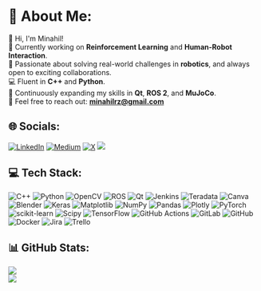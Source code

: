 # 💫 About Me:
👋 Hi, I'm Minahil!  <br>🔭 Currently working on **Reinforcement Learning** and **Human-Robot Interaction**.  <br>🤖 Passionate about solving real-world challenges in **robotics**, and always open to exciting collaborations.  <br>💻 Fluent in **C++** and **Python**.  <br>🌱 Continuously expanding my skills in **Qt**, **ROS 2**, and **MuJoCo**.  <br>💬 Feel free to reach out: **minahilrz@gmail.com**  


## 🌐 Socials:
[![LinkedIn](https://img.shields.io/badge/LinkedIn-%230077B5.svg?logo=linkedin&logoColor=white)](https://linkedin.com/in/minahil-rz) [![Medium](https://img.shields.io/badge/Medium-12100E?logo=medium&logoColor=white)](https://medium.com/@minahilrz) [![X](https://img.shields.io/badge/X-black.svg?logo=X&logoColor=white)](https://x.com/raza_minahil) [![](https://visitcount.itsvg.in/api?id=MinahilRaza&icon=10&color=11)](https://visitcount.itsvg.in)

## 💻 Tech Stack:
![C++](https://img.shields.io/badge/c++-%2300599C.svg?style=flat&logo=c%2B%2B&logoColor=white) ![Python](https://img.shields.io/badge/python-3670A0?style=flat&logo=python&logoColor=ffdd54) ![OpenCV](https://img.shields.io/badge/opencv-%23white.svg?style=flat&logo=opencv&logoColor=white) ![ROS](https://img.shields.io/badge/ros-%230A0FF9.svg?style=flat&logo=ros&logoColor=white) ![Qt](https://img.shields.io/badge/Qt-%23217346.svg?style=flat&logo=Qt&logoColor=white) ![Jenkins](https://img.shields.io/badge/jenkins-%232C5263.svg?style=flat&logo=jenkins&logoColor=white) ![Teradata](https://img.shields.io/badge/Teradata-F37440?style=flat&logo=teradata&logoColor=white) ![Canva](https://img.shields.io/badge/Canva-%2300C4CC.svg?style=flat&logo=Canva&logoColor=white) ![Blender](https://img.shields.io/badge/blender-%23F5792A.svg?style=flat&logo=blender&logoColor=white) ![Keras](https://img.shields.io/badge/Keras-%23D00000.svg?style=flat&logo=Keras&logoColor=white) ![Matplotlib](https://img.shields.io/badge/Matplotlib-%23ffffff.svg?style=flat&logo=Matplotlib&logoColor=black) ![NumPy](https://img.shields.io/badge/numpy-%23013243.svg?style=flat&logo=numpy&logoColor=white) ![Pandas](https://img.shields.io/badge/pandas-%23150458.svg?style=flat&logo=pandas&logoColor=white) ![Plotly](https://img.shields.io/badge/Plotly-%233F4F75.svg?style=flat&logo=plotly&logoColor=white) ![PyTorch](https://img.shields.io/badge/PyTorch-%23EE4C2C.svg?style=flat&logo=PyTorch&logoColor=white) ![scikit-learn](https://img.shields.io/badge/scikit--learn-%23F7931E.svg?style=flat&logo=scikit-learn&logoColor=white) ![Scipy](https://img.shields.io/badge/SciPy-%230C55A5.svg?style=flat&logo=scipy&logoColor=%white) ![TensorFlow](https://img.shields.io/badge/TensorFlow-%23FF6F00.svg?style=flat&logo=TensorFlow&logoColor=white) ![GitHub Actions](https://img.shields.io/badge/github%20actions-%232671E5.svg?style=flat&logo=githubactions&logoColor=white) ![GitLab](https://img.shields.io/badge/gitlab-%23181717.svg?style=flat&logo=gitlab&logoColor=white) ![GitHub](https://img.shields.io/badge/github-%23121011.svg?style=flat&logo=github&logoColor=white) ![Docker](https://img.shields.io/badge/docker-%230db7ed.svg?style=flat&logo=docker&logoColor=white) ![Jira](https://img.shields.io/badge/jira-%230A0FFF.svg?style=flat&logo=jira&logoColor=white) ![Trello](https://img.shields.io/badge/Trello-%23026AA7.svg?style=flat&logo=Trello&logoColor=white)
## 📊 GitHub Stats:
![](https://github-readme-streak-stats.herokuapp.com/?user=MinahilRaza&theme=dark&hide_border=false)<br/>
![](https://github-readme-stats.vercel.app/api/top-langs/?username=MinahilRaza&theme=dark&hide_border=false&include_all_commits=true&count_private=true&layout=compact)

